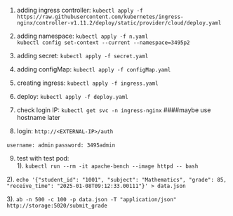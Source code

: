 1. adding ingress controller:
`kubectl apply -f https://raw.githubusercontent.com/kubernetes/ingress-nginx/controller-v1.11.2/deploy/static/provider/cloud/deploy.yaml`

2. adding namespace: 
`kubectl apply -f n.yaml`  
`kubectl config set-context --current --namespace=3495p2`

4. adding secret:
`kubectl apply -f secret.yaml`

5. adding configMap:
`kubectl apply -f configMap.yaml`

6. creating ingress:
`kubectl apply -f ingress.yaml`

7. deploy:
`kubectl apply -f deploy.yaml`

8. check login IP:
`kubectl get svc -n ingress-nginx`  ####maybe use hostname later

9. login:
`http://<EXTERNAL-IP>/auth`

`username: admin`
`password: 3495admin`

9.  test with test pod:  
  1). `kubectl run --rm -it apache-bench --image httpd -- bash`
  
  2). `echo '{"student_id": "1001", "subject": "Mathematics", "grade": 85, "receive_time": "2025-01-08T09:12:33.00111"}' > data.json`
  
  3). `ab -n 500 -c 100 -p data.json -T "application/json" http://storage:5020/submit_grade`
